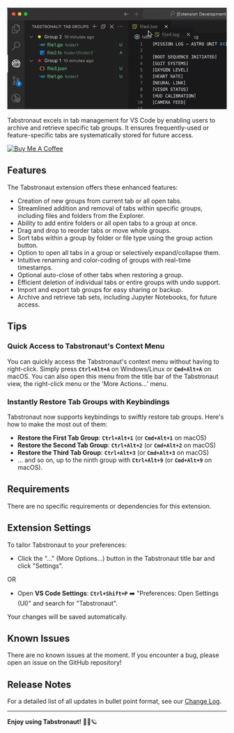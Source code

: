 ![Tabstronaut in action](extension/media/tabstronaut-demo.gif)

Tabstronaut excels in tab management for VS Code by enabling users to archive and retrieve specific tab groups. It ensures frequently-used or feature-specific tabs are systematically stored for future access.

<a href="https://www.buymeacoffee.com/jhhtaylor" target="_blank"><img src="https://cdn.buymeacoffee.com/buttons/v2/default-yellow.png" alt="Buy Me A Coffee" width="217" height="60"></a>

## Features

The Tabstronaut extension offers these enhanced features:

- Creation of new groups from current tab or all open tabs.
- Streamlined addition and removal of tabs within specific groups, including files and folders from the Explorer.
- Ability to add entire folders or all open tabs to a group at once.
- Drag and drop to reorder tabs or move whole groups.
- Sort tabs within a group by folder or file type using the group action button.
- Option to open all tabs in a group or selectively expand/collapse them.
- Intuitive renaming and color-coding of groups with real-time timestamps.
- Optional auto-close of other tabs when restoring a group.
- Efficient deletion of individual tabs or entire groups with undo support.
- Import and export tab groups for easy sharing or backup.
- Archive and retrieve tab sets, including Jupyter Notebooks, for future access.

## Tips

### Quick Access to Tabstronaut's Context Menu

You can quickly access the Tabstronaut's context menu without having to right-click. Simply press **`Ctrl+Alt+A`** on Windows/Linux or **`Cmd+Alt+A`** on macOS. You can also open this menu from the title bar of the Tabstronaut view, the right-click menu or the 'More Actions...' menu.

### Instantly Restore Tab Groups with Keybindings

Tabstronaut now supports keybindings to swiftly restore tab groups. Here's how to make the most out of them:

- **Restore the First Tab Group**: **`Ctrl+Alt+1`** (or **`Cmd+Alt+1`** on macOS)
- **Restore the Second Tab Group**: **`Ctrl+Alt+2`** (or **`Cmd+Alt+2`** on macOS)
- **Restore the Third Tab Group**: **`Ctrl+Alt+3`** (or **`Cmd+Alt+3`** on macOS)
- ... and so on, up to the ninth group with **`Ctrl+Alt+9`** (or **`Cmd+Alt+9`** on macOS).

## Requirements

There are no specific requirements or dependencies for this extension.

## Extension Settings

To tailor Tabstronaut to your preferences:

- Click the "..." (More Options...) button in the Tabstronaut title bar and click "Settings".

OR

- Open **VS Code Settings**: **`Ctrl+Shift+P`** ➡️ "Preferences: Open Settings (UI)" and search for "Tabstronaut".

Your changes will be saved automatically.

## Known Issues

There are no known issues at the moment. If you encounter a bug, please open an issue on the GitHub repository!

## Release Notes

For a detailed list of all updates in bullet point format, see our [Change Log](extension/CHANGELOG.md).

---

**Enjoy using Tabstronaut!** 🧑‍🚀🪐
